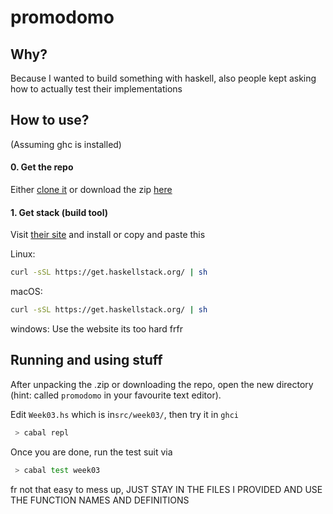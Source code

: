 # promodomo

## Why? 
Because I wanted to build something with haskell, also people kept asking how to actually test their implementations

## How to use?
(Assuming ghc is installed)  
  
#### 0. Get the repo
Either [clone it](https://github.com/LordBurtz/promodomo.git) or download the zip [here](https://github.com/LordBurtz/promodomo/archive/refs/heads/master.zip)

#### 1. Get stack (build tool)
Visit [their site](https://docs.haskellstack.org/en/stable/install_and_upgrade/#__tabbed_3_1) and install or copy and paste this  
  
Linux:
```sh
curl -sSL https://get.haskellstack.org/ | sh
```  
  
macOS:
```sh
curl -sSL https://get.haskellstack.org/ | sh
```  
  
windows:
Use the website its too hard frfr  
  

## Running and using stuff
After unpacking the .zip or downloading the repo, open the new directory (hint: called `promodomo` in your favourite text editor).  

Edit `Week03.hs` which is in`src/week03/`, then try it in `ghci`
```sh
 > cabal repl
```  
  
Once you are done, run the test suit via
```sh
 > cabal test week03
```  
  
fr not that easy to mess up, JUST STAY IN THE FILES I PROVIDED AND USE THE FUNCTION NAMES AND DEFINITIONS 